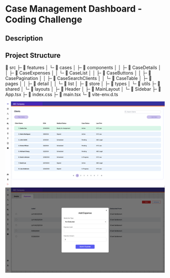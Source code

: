 # Case Management Dashboard - Coding Challenge

## Description

## Project Structure

󰝰 src
├╴󰝰 features
│ └╴󰝰 cases
│   ├╴󰝰 components
│   │ ├╴󰉋 CaseDetails
│   │ ├╴󰉋 CaseExpenses
│   │ └╴󰝰 CaseList
│   │   ├╴󰉋 CaseButtons
│   │   ├╴󰉋 CasePagination
│   │   ├╴󰉋 CaseSearchClients
│   │   └╴󰉋 CaseTable
│   ├╴󰝰 pages
│   │ ├╴󰉋 detail
│   │ └╴󰉋 list
│   ├╴󰉋 store
│   ├╴󰉋 types
│   └╴󰉋 utils
├╴󰝰 shared
│ └╴󰝰 layouts
│   ├╴󰉋 Header
│   ├╴󰉋 MainLayout
│   └╴󰉋 Sidebar
├╴ App.tsx
├╴󰌜 index.css
├╴ main.tsx
└╴󰛦 vite-env.d.ts

<img width="1450" alt="image" src="case_list.png">
<img width="1450" alt="image" src="expenses_modal.png">
